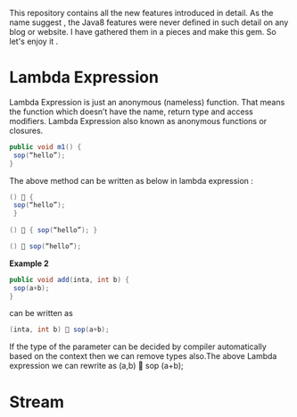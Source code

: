 This repository contains all the new features introduced in detail. As the name suggest , the Java8 features were never defined in such detail on any blog or website. I have gathered them in a pieces and make this gem. So let's enjoy it .


# Lambda Expression

Lambda Expression is just an anonymous (nameless) function. That means the function which
doesn’t have the name, return type and access modifiers. Lambda Expression also known as anonymous functions or closures.

```java
public void m1() {
 sop(“hello”);
}
```
The above method can be written as below in lambda expression :

```java
()  {
 sop(“hello”);
 }
 
()  { sop(“hello”); }

()  sop(“hello”);
```
**Example 2**

```java
public void add(inta, int b) {
 sop(a+b);
}
```
can be written as 

```java
(inta, int b)  sop(a+b);
```

If the type of the parameter can be decided by compiler automatically based on the context then
we can remove types also.The above Lambda expression we can rewrite as (a,b)  sop (a+b);




# Stream 
